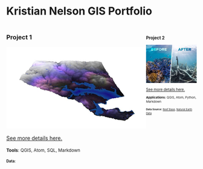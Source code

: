 Kristian Nelson GIS Portfolio
=============================

<!--This is the first row of projects -->
<div style="display:table-row; width:100%; table-layout: fixed">
<div style="display: table-cell; width:370px; margin-right:3px" markdown="1">
 
 ### Project 1 

![](project1/3dmapv2.jpg)

[See more details here.](https://kristiannelson.github.io/project1/project_1.html)

<small>__Tools__: QGIS, Atom, SQL, Markdown

<small>__Data__: 

</div>

<div style="display: table-cell; width:370px" markdown="1">

### Project 2

![](project2/coral21.jpg)

[See more details here.](https://kristiannelson.github.io/project2/project2.html)


<small>__Applications:__ QGIS, Atom, Python, Markdown

<small>__Data Source:__ [Reef Base](http://www.reefbase.org/main.aspx),
[Natural Earth Data](https://www.naturalearthdata.com/downloads/50m-raster-data/)
